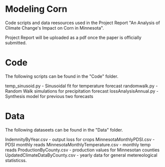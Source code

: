 # Modeling Corn

Code scripts and data reesources used in the Project Report "An Analysis of Climate Change's Impact on Corn in Minnesota". 

Project Report will be uploaded as a pdf once the paper is officially submitted. 

# Code
The following scripts can be found in the "Code" folder.

temp_sinusoid.py - Sinusoidal fit for temperature forecast
randomwalk.py - Random Walk simulations for precipitation forecast
lossAnalysisAnnual.py - Synthesis model for previous two forecasts

# Data
The following dataseets can be found in the "Data" folder. 

IndemnityByYear.csv - output loss for crops
MinnesotaMonthlyPDSI.csv - PDSI monthly reads
MinnesotaMonthlyTemperature.csv - monthly temp reads
ProductionByCounty.csv - production values for Minnesotan counties
UpdatedClimateDataByCounty.csv - yearly data for general metereological statisticss. 






























































































































































